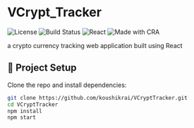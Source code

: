 # VCrypt_Tracker


![License](https://img.shields.io/badge/license-MIT-blue.svg)
![Build Status](https://img.shields.io/badge/build-passing-brightgreen)
![React](https://img.shields.io/badge/React-v18+-61DAFB?logo=react)
![Made with CRA](https://img.shields.io/badge/Create--React--App-✔️-lightgrey)

a crypto currency tracking web application built using React  


## 📆 Project Setup

Clone the repo and install dependencies:

```bash
git clone https://github.com/koushikrai/VCryptTracker.git
cd VCryptTracker
npm install
npm start


